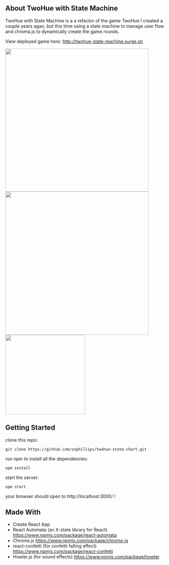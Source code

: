 ## About TwoHue with State Machine

TwoHue with State Machine is a a refactor of the game TwoHue I created a couple years agao, but this time using a state machine to manage user flow and chroma.js to dynamically create the game rounds.

View deployed game here: http://twohue-state-machine.surge.sh

<kbd><img src="https://i.imgur.com/iaWzlC8.png" width="450"></kbd>
<kbd><img src="https://i.imgur.com/i91exEK.png" width="450"></kbd>
<img src="https://i.imgur.com/hD0Y5QT.png" width="250">

## Getting Started
clone this repo:

`git clone https://github.com/snphillips/twohue-state-chart.git`

run npm to install all the dependencies:

`npm install`

start the server:

`npm start`

your browser should open to http://localhost:3000/ !




## Made With
- Create React App
- React Automata (an X-state library for React) https://www.npmjs.com/package/react-automata
- Chroma.js https://www.npmjs.com/package/chroma-js
- react-confetti (for confetti falling effect) https://www.npmjs.com/package/react-confetti
- Howler.js (for sound effects) https://www.npmjs.com/package/howler
